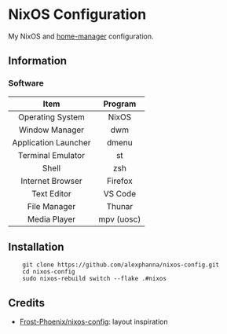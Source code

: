 # NixOS Configuration
My NixOS and [home-manager](https://github.com/nix-community/home-manager) configuration.
## Information
### Software
| Item                 | Program    |
| :------------------: | :--------: |
| Operating System     | NixOS      |
| Window Manager       | dwm        |
| Application Launcher | dmenu      |
| Terminal Emulator    | st         |
| Shell                | zsh        |
| Internet Browser     | Firefox    |
| Text Editor          | VS Code    |
| File Manager         | Thunar     |
| Media Player         | mpv (uosc) |
## Installation
```shell
    git clone https://github.com/alexphanna/nixos-config.git
    cd nixos-config
    sudo nixos-rebuild switch --flake .#nixos
```
## Credits
- [Frost-Phoenix/nixos-config](https://github.com/Frost-Phoenix/nixos-config): layout inspiration